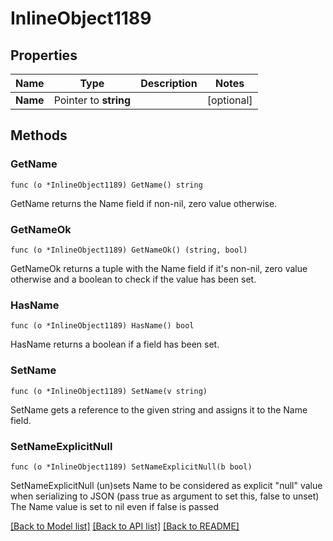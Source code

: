 # InlineObject1189

## Properties

Name | Type | Description | Notes
------------ | ------------- | ------------- | -------------
**Name** | Pointer to **string** |  | [optional] 

## Methods

### GetName

`func (o *InlineObject1189) GetName() string`

GetName returns the Name field if non-nil, zero value otherwise.

### GetNameOk

`func (o *InlineObject1189) GetNameOk() (string, bool)`

GetNameOk returns a tuple with the Name field if it's non-nil, zero value otherwise
and a boolean to check if the value has been set.

### HasName

`func (o *InlineObject1189) HasName() bool`

HasName returns a boolean if a field has been set.

### SetName

`func (o *InlineObject1189) SetName(v string)`

SetName gets a reference to the given string and assigns it to the Name field.

### SetNameExplicitNull

`func (o *InlineObject1189) SetNameExplicitNull(b bool)`

SetNameExplicitNull (un)sets Name to be considered as explicit "null" value
when serializing to JSON (pass true as argument to set this, false to unset)
The Name value is set to nil even if false is passed

[[Back to Model list]](../README.md#documentation-for-models) [[Back to API list]](../README.md#documentation-for-api-endpoints) [[Back to README]](../README.md)


